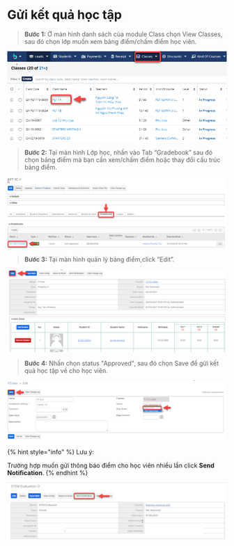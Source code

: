 # Gửi kết quả học tập

> **Bước 1:** Ở màn hình danh sách của module Class chọn View Classes, sau đó chọn lớp muốn xem bảng điểm/chấm điểm học viên.

![](../.gitbook/assets/BangDiem1.png)

> **Bước 2:** Tại màn hình Lớp học, nhấn vào Tab “Gradebook” sau đó chọn bảng điểm mà bạn cần xem/chấm điểm hoặc thay đổi cấu trúc bảng điểm.

![](../.gitbook/assets/BangDiem2.png)

> **Bước 3:** Tại màn hình quản lý bảng điểm,click “Edit”.

![](<../.gitbook/assets/1 (5).png>)

> **Bước 4:** Nhấn chọn status "Approved", sau đó chọn Save để gửi kết quả học tập về cho học viên.

![](<../.gitbook/assets/2 (4).png>)

{% hint style="info" %}
Lưu ý:

Trường hợp muốn gửi thông báo điểm cho học viên nhiều lần click **Send Notification**.
{% endhint %}

![](../.gitbook/assets/kqht.jpg)
